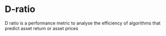 # D-ratio
D ratio is a performance metric to analyse the efficiency of algorithms that predict asset return or asset prices
